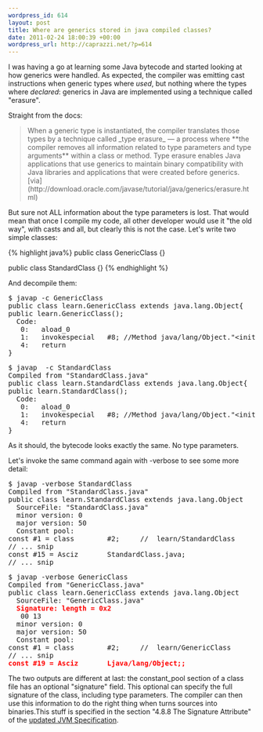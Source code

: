 ```yaml
--- 
wordpress_id: 614
layout: post
title: Where are generics stored in java compiled classes?
date: 2011-02-24 18:00:39 +00:00
wordpress_url: http://caprazzi.net/?p=614
---
```

I was having a go at learning some Java bytecode and started looking at how generics were handled. As expected, the compiler was emitting cast instructions when generic types where _used_, but nothing where the types where _declared_: generics in&nbsp;Java&nbsp;are implemented using a&nbsp;technique&nbsp;called "erasure". 

Straight from the docs:

<blockquote> When a generic type is instantiated, the compiler translates those types by a technique called&nbsp;_type erasure_ — a process where **the compiler removes all information related to type parameters and type arguments** 
within a class or method. Type erasure enables Java applications that use generics to maintain binary compatibility with Java libraries and applications that were created before generics. 
<br/> [via](http://download.oracle.com/javase/tutorial/java/generics/erasure.html) </blockquote>

But sure not ALL information about the type parameters is lost. That would mean that once I compile my code, all other developer would use it "the old way", with casts and all, but clearly this is not the case. Let's write two simple classes:

{% highlight java%}
public class GenericClass<T> {}

public class StandardClass {}
{% endhighlight %}

And decompile them:

<pre class="terminal">
$ javap -c GenericClass
public class learn.GenericClass extends java.lang.Object{
public learn.GenericClass();
  Code:
   0:   aload_0
   1:   invokespecial   #8; //Method java/lang/Object."&lt;init>":()V
   4:   return
}
</pre>


<pre class="terminal">
$ javap  -c StandardClass
Compiled from "StandardClass.java"
public class learn.StandardClass extends java.lang.Object{
public learn.StandardClass();
  Code:
   0:   aload_0
   1:   invokespecial   #8; //Method java/lang/Object."&lt;init>":()V
   4:   return
}
</pre>

As it should, the bytecode looks exactly the same. No type parameters.

Let's invoke the same command again with -verbose to see some more detail:

<pre class="terminal">
$ javap -verbose StandardClass
Compiled from "StandardClass.java"
public class learn.StandardClass extends java.lang.Object
  SourceFile: "StandardClass.java"
  minor version: 0
  major version: 50
  Constant pool:
const #1 = class        #2;     //  learn/StandardClass
// ... snip
const #15 = Asciz       StandardClass.java;
// ... snip
</pre>


<pre class="terminal">
$ javap -verbose GenericClass
Compiled from "GenericClass.java"
public class learn.GenericClass extends java.lang.Object
  SourceFile: "GenericClass.java"
  <strong style="color:red">Signature: length = 0x2</strong>
   00 13
  minor version: 0
  major version: 50
  Constant pool:
const #1 = class        #2;     //  learn/GenericClass
// ... snip
<strong style="color:red">const #19 = Asciz       <T:Ljava/lang/Object;>Ljava/lang/Object;;</strong>
</pre>

The two outputs are different at last: the constant_pool section of a class file has an optional "signature" field. This optional can specify the full signature of the class, including type parameters. The compiler can then use this information to do the right thing when turns sources into binaries.This stuff is specified in the section "4.8.8 The Signature Attribute" of the [updated JVM Specification](http://java.sun.com/docs/books/jvms/second_edition/jvms-clarify.html). 
